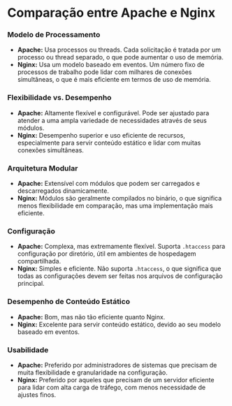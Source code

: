 # Comparação entre Apache e Nginx

### Modelo de Processamento

- **Apache:** Usa processos ou threads. Cada solicitação é tratada por um processo ou thread separado, o que pode aumentar o uso de memória.
- **Nginx:** Usa um modelo baseado em eventos. Um número fixo de processos de trabalho pode lidar com milhares de conexões simultâneas, o que é mais eficiente em termos de uso de memória.

### Flexibilidade vs. Desempenho

- **Apache:** Altamente flexível e configurável. Pode ser ajustado para atender a uma ampla variedade de necessidades através de seus módulos.
- **Nginx:** Desempenho superior e uso eficiente de recursos, especialmente para servir conteúdo estático e lidar com muitas conexões simultâneas.

### Arquitetura Modular

- **Apache:** Extensível com módulos que podem ser carregados e descarregados dinamicamente.
- **Nginx:** Módulos são geralmente compilados no binário, o que significa menos flexibilidade em comparação, mas uma implementação mais eficiente.

### Configuração

- **Apache:** Complexa, mas extremamente flexível. Suporta `.htaccess` para configuração por diretório, útil em ambientes de hospedagem compartilhada.
- **Nginx:** Simples e eficiente. Não suporta `.htaccess`, o que significa que todas as configurações devem ser feitas nos arquivos de configuração principal.

### Desempenho de Conteúdo Estático

- **Apache:** Bom, mas não tão eficiente quanto Nginx.
- **Nginx:** Excelente para servir conteúdo estático, devido ao seu modelo baseado em eventos.

### Usabilidade

- **Apache:** Preferido por administradores de sistemas que precisam de muita flexibilidade e granularidade na configuração.
- **Nginx:** Preferido por aqueles que precisam de um servidor eficiente para lidar com alta carga de tráfego, com menos necessidade de ajustes finos.

